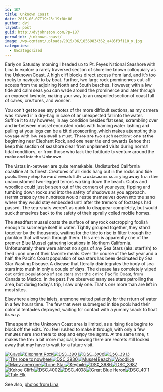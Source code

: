 ```yaml
---
id: 187
title: Unknown Coast
date: 2015-06-07T19:23:19+00:00
author: dvj
layout: post
guid: http://dvjohnston.com/?p=187
permalink: /unknown-coast/
image: /wp-content/uploads/2015/06/18569834362_a485f3f110_o.jpg
categories:
  - Uncategorized
---
```

Early on Saturday morning I headed up to Pt. Reyes National Seashore with Lina to explore a rarely traversed section of shoreline known colloquially as the Unknown Coast. A high cliff blocks direct access from land, and it's too rocky to navigate to by boat. Further, two large rock prominences cut-off access from the adjoining North and South beaches. However, with a low tide and calm seas you can wade around the prominence and later through an exposed keyhole, making your way to an unspoiled section of coast full of caves, creatures, and wonder.

You don't get to see any photos of the more difficult sections, as my camera was stowed in a dry-bag in case of an unexpected fall into the water. Suffice it to say however, in any condition besides flat seas, scrambling over and in-between mussel encrusted rocks with foaming water lashing and pulling at your legs can be a bit disconcerting, which makes attempting this voyage with low sea swell a must. There are two such sections: one at the beginning near Elephant Rock, and one near the end towards Kehoe that keep this section of seashore clear from unplanned visits during normal tidal conditions, or from those who lack the fortitude to venture around the rocks and into the Unknown.

The vistas in-between are quite remarkable. Undisturbed California coastline at its finest. Creatures of all kinds hang out in the rocks and tide pools. Every step forward reveals little crustaceans scurrying away from the unaccustomed two-legged terrors walking down the beach. Crabs and woodlice could just be seen out of the corners of your eyes; flipping and tumbling down rocks and into the safety of shadows as you approach. Hermit crabs by the hundreds would nestle themselves down into the sand where they would stay embedded until after the tremors of footsteps had passed. The sea-snails weren't as quick to disappear completely, but would suck themselves back to the safety of their spirally coiled mobile homes.

The steadfast mussel coats the surface of any rock outcropping foolish enough to submerge itself in water. Tightly grouped together, they stand together by the thousands, waiting for the tide to rise to filter through the plankton that will wash through them. This area is apparently one of the premier Blue Mussel gathering locations in Northern California. Unfortunately, there were almost no signs of any Sea Stars (aka: starfish) to feed upon one of their favorite meals. Over the course of the last year and a half, the Pacific Coast population of sea stars has been decimated by Sea Star Wasting Disease. A disease that literally disintegrates the body of sea stars into mush in only a couple of days. The disease has completely wiped out entire populations of sea stars over the entire Pacific Coast, from Canada to Mexico. In the past, I've observed many sea stars patrolling the area, but during today's trip, I saw only one. That's one more than are left in most sites.

Elsewhere along the inlets, anemone waited patiently for the return of water in a few hours time. The few that were submerged in tide pools had their colorful tentacles deployed, waiting for contact with a yummy snack to float its way.

Time spent in the Unknown Coast area is limited, as a rising tide begins to block off the exits. You feel rushed to make it through, with only a few minutes here and there to stop and enjoy the sights. At the same time, it makes the trek a bit more magical, knowing there are secrets still locked away that may have to wait for a future visit.

<!-- Flickr Justified Gallery Wordpress Plugin by Miro Mannino -->

<div id="flickrGal1" class="justified-gallery" >
  <a href="https://www.flickr.com/photos/dvj/18569834362/in/set-72157653782566820/lightbox" target="_blank" title="Cave"><img alt="Cave" src="https://farm1.static.flickr.com/522/18569834362_ec5996d2e1_m.jpg" data-safe-src="https://farm1.static.flickr.com/522/18569834362_ec5996d2e1_m.jpg" /></a><a href="https://www.flickr.com/photos/dvj/18576388271/in/set-72157653782566820/lightbox" target="_blank" title="Elephant Rock"><img alt="Elephant Rock" src="https://farm1.static.flickr.com/524/18576388271_15220340aa_m.jpg" data-safe-src="https://farm1.static.flickr.com/524/18576388271_15220340aa_m.jpg" /></a><a href="https://www.flickr.com/photos/dvj/17953668033/in/set-72157653782566820/lightbox" target="_blank" title="DSC_3901"><img alt="DSC_3901" src="https://farm1.static.flickr.com/400/17953668033_3e221c492e_m.jpg" data-safe-src="https://farm1.static.flickr.com/400/17953668033_3e221c492e_m.jpg" /></a><a href="https://www.flickr.com/photos/dvj/18574348725/in/set-72157653782566820/lightbox" target="_blank" title="DSC_3906"><img alt="DSC_3906" src="https://farm9.static.flickr.com/8851/18574348725_736088808e_m.jpg" data-safe-src="https://farm9.static.flickr.com/8851/18574348725_736088808e_m.jpg" /></a><a href="https://www.flickr.com/photos/dvj/18547961506/in/set-72157653782566820/lightbox" target="_blank" title="DSC_3913"><img alt="DSC_3913" src="https://farm9.static.flickr.com/8844/18547961506_545a4e818b_m.jpg" data-safe-src="https://farm9.static.flickr.com/8844/18547961506_545a4e818b_m.jpg" /></a><a href="https://www.flickr.com/photos/dvj/18388188759/in/set-72157653782566820/lightbox" target="_blank" title="The rope to nowhere"><img alt="The rope to nowhere" src="https://farm1.static.flickr.com/535/18388188759_222386a7c6_m.jpg" data-safe-src="https://farm1.static.flickr.com/535/18388188759_222386a7c6_m.jpg" /></a><a href="https://www.flickr.com/photos/dvj/18386716180/in/set-72157653782566820/lightbox" target="_blank" title="DSC_3930"><img alt="DSC_3930" src="https://farm1.static.flickr.com/451/18386716180_f3f306b060_m.jpg" data-safe-src="https://farm1.static.flickr.com/451/18386716180_f3f306b060_m.jpg" /></a><a href="https://www.flickr.com/photos/dvj/18576435721/in/set-72157653782566820/lightbox" target="_blank" title="Mussel Beach"><img alt="Mussel Beach" src="https://farm1.static.flickr.com/542/18576435721_05b362f356_m.jpg" data-safe-src="https://farm1.static.flickr.com/542/18576435721_05b362f356_m.jpg" /></a><a href="https://www.flickr.com/photos/dvj/17951743504/in/set-72157653782566820/lightbox" target="_blank" title="Woodlice"><img alt="Woodlice" src="https://farm9.static.flickr.com/8893/17951743504_8e86108581_m.jpg" data-safe-src="https://farm9.static.flickr.com/8893/17951743504_8e86108581_m.jpg" /></a><a href="https://www.flickr.com/photos/dvj/17951751114/in/set-72157653782566820/lightbox" target="_blank" title="Many anemone"><img alt="Many anemone" src="https://farm1.static.flickr.com/516/17951751114_6c99bd1fc3_m.jpg" data-safe-src="https://farm1.static.flickr.com/516/17951751114_6c99bd1fc3_m.jpg" /></a><a href="https://www.flickr.com/photos/dvj/18386774840/in/set-72157653782566820/lightbox" target="_blank" title="Lone Star"><img alt="Lone Star" src="https://farm1.static.flickr.com/513/18386774840_0754b40acf_m.jpg" data-safe-src="https://farm1.static.flickr.com/513/18386774840_0754b40acf_m.jpg" /></a><a href="https://www.flickr.com/photos/dvj/18569951692/in/set-72157653782566820/lightbox" target="_blank" title="Keyhole"><img alt="Keyhole" src="https://farm1.static.flickr.com/448/18569951692_3e4b7bcec6_m.jpg" data-safe-src="https://farm1.static.flickr.com/448/18569951692_3e4b7bcec6_m.jpg" /></a><a href="https://www.flickr.com/photos/dvj/18388271629/in/set-72157653782566820/lightbox" target="_blank" title="DSC_3986"><img alt="DSC_3986" src="https://farm1.static.flickr.com/342/18388271629_f9cf8efc07_m.jpg" data-safe-src="https://farm1.static.flickr.com/342/18388271629_f9cf8efc07_m.jpg" /></a><a href="https://www.flickr.com/photos/dvj/17953785403/in/set-72157653782566820/lightbox" target="_blank" title="DSC_3987"><img alt="DSC_3987" src="https://farm1.static.flickr.com/405/17953785403_27875b0b42_m.jpg" data-safe-src="https://farm1.static.flickr.com/405/17953785403_27875b0b42_m.jpg" /></a><a href="https://www.flickr.com/photos/dvj/18548916736/in/set-72157653782566820/lightbox" target="_blank" title="Kehoe Cliffs"><img alt="Kehoe Cliffs" src="https://farm1.static.flickr.com/329/18548916736_d7fd18765f_m.jpg" data-safe-src="https://farm1.static.flickr.com/329/18548916736_d7fd18765f_m.jpg" /></a><a href="https://www.flickr.com/photos/dvj/18548071886/in/set-72157653782566820/lightbox" target="_blank" title="DSC_4002"><img alt="DSC_4002" src="https://farm1.static.flickr.com/371/18548071886_5faaab58a1_m.jpg" data-safe-src="https://farm1.static.flickr.com/371/18548071886_5faaab58a1_m.jpg" /></a><a href="https://www.flickr.com/photos/dvj/18574476405/in/set-72157653782566820/lightbox" target="_blank" title="DSC_4008"><img alt="DSC_4008" src="https://farm1.static.flickr.com/550/18574476405_829ddd69ec_m.jpg" data-safe-src="https://farm1.static.flickr.com/550/18574476405_829ddd69ec_m.jpg" /></a><a href="https://www.flickr.com/photos/dvj/18570010112/in/set-72157653782566820/lightbox" target="_blank" title="Great Blue Heron"><img alt="Great Blue Heron" src="https://farm1.static.flickr.com/324/18570010112_5729e18664_m.jpg" data-safe-src="https://farm1.static.flickr.com/324/18570010112_5729e18664_m.jpg" /></a><a href="https://www.flickr.com/photos/dvj/18386695188/in/set-72157653782566820/lightbox" target="_blank" title="DSC_4011"><img alt="DSC_4011" src="https://farm1.static.flickr.com/412/18386695188_59491fa7d5_m.jpg" data-safe-src="https://farm1.static.flickr.com/412/18386695188_59491fa7d5_m.jpg" /></a><a href="https://www.flickr.com/photos/dvj/18388330019/in/set-72157653782566820/lightbox" target="_blank" title="Tule Elk"><img alt="Tule Elk" src="https://farm9.static.flickr.com/8856/18388330019_b1b181fec8_m.jpg" data-safe-src="https://farm9.static.flickr.com/8856/18388330019_b1b181fec8_m.jpg" /></a>
</div>

See also, [photos from Lina](https://photos.google.com/album/AF1QipPQzQ5nxIuKGD-dM5Y6IsLUTWPSIX8h4L_Z6wjU)